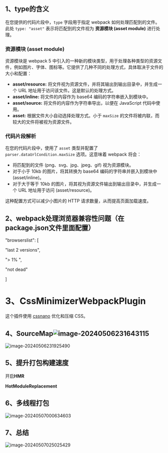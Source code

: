 ## 1、type的含义

在您提供的代码片段中，`type` 字段用于指定 webpack 如何处理匹配到的文件。此处 `type: "asset"` 表示将匹配到的文件视为 **资源模块 (asset module)** 进行处理。

### 资源模块 (asset module)

资源模块是 webpack 5 中引入的一种新的模块类型，用于处理各种类型的资源文件，例如图片、字体、图标等。它提供了几种不同的处理方式，具体取决于文件的大小和配置：

*   **asset/resource:** 将文件视为资源文件，并将其输出到输出目录中，并生成一个 URL 地址用于访问该文件。这是默认的处理方式。
*   **asset/inline:** 将文件的内容作为 base64 编码的字符串嵌入到模块中。
*   **asset/source:** 将文件的内容作为字符串导出，以便在 JavaScript 代码中使用。
*   **asset:** 根据文件大小自动选择处理方式。小于 `maxSize` 的文件将被内联，而较大的文件将被视为资源文件。

### 代码片段解析

在您的代码片段中，使用了 `asset` 类型并配置了 `parser.dataUrlCondition.maxSize` 选项。这意味着 webpack 将会：

*   将匹配到的文件 (png、svg、jpg、jpeg、gif) 视为资源模块。
*   对于小于 10kb 的图片，将其转换为 base64 编码的字符串并嵌入到模块中 (asset/inline)。
*   对于大于等于 10kb 的图片，将其视为资源文件输出到输出目录中，并生成一个 URL 地址用于访问 (asset/resource)。

这种配置方式可以减少小图片的 HTTP 请求数量，从而提高页面加载速度。

## 2、webpack处理浏览器兼容性问题（在package.json文件里面配置）

 "browserslist": [

   "last 2 versions",

   "> 1% ",

   "not dead"

  ]

# 3、CssMinimizerWebpackPlugin

这个插件使用 [cssnano](https://cssnano.co/) 优化和压缩 CSS。

## 4、SourceMap![image-20240506231643115](C:\Users\洁哥\AppData\Roaming\Typora\typora-user-images\image-20240506231643115.png)

![image-20240506231925490](C:\Users\洁哥\AppData\Roaming\Typora\typora-user-images\image-20240506231925490.png)

## 5、提升打包构建速度

开启**HMR**

**HotModuleReplacement**



## 6、多线程打包

![image-20240507000634603](C:\Users\洁哥\AppData\Roaming\Typora\typora-user-images\image-20240507000634603.png) 	

## 7、总结

![image-20240507025025429](C:\Users\洁哥\AppData\Roaming\Typora\typora-user-images\image-20240507025025429.png)